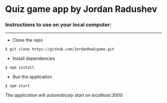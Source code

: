 Quiz game app by Jordan Radushev 
===================

### Instructions to use on your local computer: ###
---------------
* Clone the repo 
```
$ git clone https://github.com/JordanRad/game.git
```

* Install dependencies 
```
$ npm install
```


* Run the application 
```
$ npm start
```
*The application will automaticaly start on localhost:3000*
